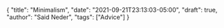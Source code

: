 {
  "title": "Minimalism",
  "date": "2021-09-21T23:13:03-05:00",
  "draft": true,
  "author": "Said Neder",
  "tags": ["Advice"]
}
